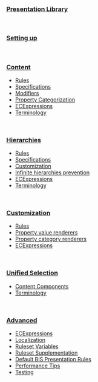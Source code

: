 ### [Presentation Library](./index.md)

&nbsp;

### [Setting up](./Setup/index.md)

&nbsp;

### [Content](./Content/index.md)

- [Rules](./Content/index.md#rules)
- [Specifications](./Content/index.md#specifications)
- [Modifiers](./Content/index.md#modifiers)
- [Property Categorization](./Content/PropertyCategorization.md)
- [ECExpressions](./Content/ECExpressions.md)
- [Terminology](./Content/Terminology.md)

&nbsp;

### [Hierarchies](./Hierarchies/index.md)

- [Rules](./Hierarchies/index.md#rules)
- [Specifications](./Hierarchies/ChildNodeRule.md#attribute-specifications)
- [Customization](./Hierarchies/index.md#hierarchy-customization)
- [Infinite hierarchies prevention](./Hierarchies/InfiniteHierarchiesPrevention.md)
- [ECExpressions](./Hierarchies/ECExpressions.md)
- [Terminology](./Hierarchies/Terminology.md)

&nbsp;

### [Customization](./Customization/index.md)

- [Rules](./Customization/index.md#rules)
- [Property value renderers](./Customization/PropertyValueRenderers.md)
- [Property category renderers](./Customization/PropertyCategoryRenderers.md)
- [ECExpressions](./Customization/ECExpressions.md)

&nbsp;

### [Unified Selection](./Unified-Selection/index.md)

- [Content Components](./Unified-Selection/ContentComponents.md)
- [Terminology](./Unified-Selection/Terminology.md)

&nbsp;

### [Advanced](./Advanced/index.md)

- [ECExpressions](./Advanced/ECExpressions.md)
- [Localization](./Advanced/Localization.md)
- [Ruleset Variables](./Advanced/RulesetVariables.md)
- [Ruleset Supplementation](./Advanced/RulesetSupplementation.md)
- [Default BIS Presentation Rules](./Advanced/DefaultBisRules.md)
- [Performance Tips](./Advanced/Performance.md)
- [Testing](./Advanced/Testing.md)
